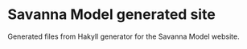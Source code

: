 # Savanna Model generated site

Generated files from Hakyll generator for the Savanna Model website.
